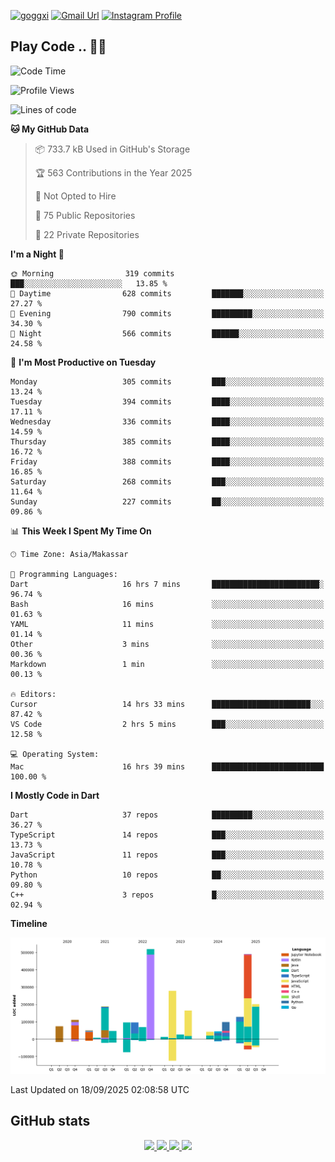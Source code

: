 [![goggxi](https://img.shields.io/badge/Portofolio-Goggxi-orange)](https://goggxi.github.io)
[![Gmail Url](https://img.shields.io/twitter/url?label=Goggxi@gmail.com&logo=gmail&style=social&url=http%3A%2F%2Fmailto%3Acontact.Goggxi@gmail.com)](mailto:Goggxi@gmail.com) [![Instagram Profile](https://img.shields.io/twitter/url?label=moh_rifkan&logo=instagram&style=social&url=https://www.instagram.com/moh_rifkan/)](https://www.instagram.com/moh_rifkan/)

## Play Code .. 💬🚀

<!-- [![Moh Rifkan GitHub stats](https://github-readme-stats.vercel.app/api?username=goggxi&count_private=true&show_icons=true&theme=dracula&custom_title=Goggxi%20Statistic%20🚀)](https://github.com/goggxi/goggxi)

[![Top Langs](https://github-readme-stats.vercel.app/api/top-langs/?username=goggxi&langs_count=8&layout=compact&show_icons=true&theme=dracula)](https://github.com/goggxi/goggxi) -->

<!--START_SECTION:waka-->
![Code Time](http://img.shields.io/badge/Code%20Time-4%2C530%20hrs%2045%20mins-blue)

![Profile Views](http://img.shields.io/badge/Profile%20Views-0-blue)

![Lines of code](https://img.shields.io/badge/From%20Hello%20World%20I%27ve%20Written-2.7%20million%20lines%20of%20code-blue)

**🐱 My GitHub Data** 

> 📦 733.7 kB Used in GitHub's Storage 
 > 
> 🏆 563 Contributions in the Year 2025
 > 
> 🚫 Not Opted to Hire
 > 
> 📜 75 Public Repositories 
 > 
> 🔑 22 Private Repositories 
 > 
**I'm a Night 🦉** 

```text
🌞 Morning                319 commits         ███░░░░░░░░░░░░░░░░░░░░░░   13.85 % 
🌆 Daytime                628 commits         ███████░░░░░░░░░░░░░░░░░░   27.27 % 
🌃 Evening                790 commits         █████████░░░░░░░░░░░░░░░░   34.30 % 
🌙 Night                  566 commits         ██████░░░░░░░░░░░░░░░░░░░   24.58 % 
```
📅 **I'm Most Productive on Tuesday** 

```text
Monday                   305 commits         ███░░░░░░░░░░░░░░░░░░░░░░   13.24 % 
Tuesday                  394 commits         ████░░░░░░░░░░░░░░░░░░░░░   17.11 % 
Wednesday                336 commits         ████░░░░░░░░░░░░░░░░░░░░░   14.59 % 
Thursday                 385 commits         ████░░░░░░░░░░░░░░░░░░░░░   16.72 % 
Friday                   388 commits         ████░░░░░░░░░░░░░░░░░░░░░   16.85 % 
Saturday                 268 commits         ███░░░░░░░░░░░░░░░░░░░░░░   11.64 % 
Sunday                   227 commits         ██░░░░░░░░░░░░░░░░░░░░░░░   09.86 % 
```


📊 **This Week I Spent My Time On** 

```text
🕑︎ Time Zone: Asia/Makassar

💬 Programming Languages: 
Dart                     16 hrs 7 mins       ████████████████████████░   96.74 % 
Bash                     16 mins             ░░░░░░░░░░░░░░░░░░░░░░░░░   01.63 % 
YAML                     11 mins             ░░░░░░░░░░░░░░░░░░░░░░░░░   01.14 % 
Other                    3 mins              ░░░░░░░░░░░░░░░░░░░░░░░░░   00.36 % 
Markdown                 1 min               ░░░░░░░░░░░░░░░░░░░░░░░░░   00.13 % 

🔥 Editors: 
Cursor                   14 hrs 33 mins      ██████████████████████░░░   87.42 % 
VS Code                  2 hrs 5 mins        ███░░░░░░░░░░░░░░░░░░░░░░   12.58 % 

💻 Operating System: 
Mac                      16 hrs 39 mins      █████████████████████████   100.00 % 
```

**I Mostly Code in Dart** 

```text
Dart                     37 repos            █████████░░░░░░░░░░░░░░░░   36.27 % 
TypeScript               14 repos            ███░░░░░░░░░░░░░░░░░░░░░░   13.73 % 
JavaScript               11 repos            ███░░░░░░░░░░░░░░░░░░░░░░   10.78 % 
Python                   10 repos            ██░░░░░░░░░░░░░░░░░░░░░░░   09.80 % 
C++                      3 repos             █░░░░░░░░░░░░░░░░░░░░░░░░   02.94 % 
```



**Timeline**

![Lines of Code chart](https://raw.githubusercontent.com/Goggxi/Goggxi/main/assets/bar_graph.png)


 Last Updated on 18/09/2025 02:08:58 UTC
<!--END_SECTION:waka-->

## GitHub stats

<p align="center">
  <a href="https://github.com/goggxi">
    <img src="http://github-profile-summary-cards.vercel.app/api/cards/profile-details?username=goggxi&theme=transparent" />
  </a>
  <a href="https://github.com/goggxi">
    <img src="https://github-readme-streak-stats.herokuapp.com/?user=goggxi&hide_border=true&card_width=338&theme=transparent" />
  </a>
  <a href="https://github.com/goggxi">
    <img src="http://github-profile-summary-cards.vercel.app/api/cards/stats?username=goggxi&theme=transparent" />
  </a>
  <a href="https://github.com/goggxi">
    <img src="https://github-readme-stats.vercel.app/api/top-langs/?username=goggxi&langs_count=10&exclude_repo=&hide=c,makefile,html,css,sass,nix,nunjucks,tsql,dockerfile,shell&card_width=699&hide_border=true&theme=transparent" />
  </a>
  <!-- <br/>
  <a href="https://github.com/goggxi">
    <img src="https://komarev.com/ghpvc/?username=goggxi&color=blue&style=flat" />
  </a> -->
</p>
